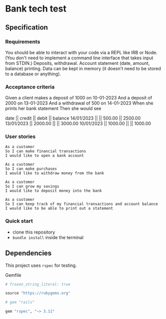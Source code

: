 # Bank tech test

## Specification

### Requirements

You should be able to interact with your code via a REPL like IRB or Node. (You don't need to implement a command line interface that takes input from STDIN.)
Deposits, withdrawal.
Account statement (date, amount, balance) printing.
Data can be kept in memory (it doesn't need to be stored to a database or anything).

### Acceptance criteria

Given a client makes a deposit of 1000 on 10-01-2023
And a deposit of 2000 on 13-01-2023
And a withdrawal of 500 on 14-01-2023
When she prints her bank statement
Then she would see

date || credit || debit || balance
14/01/2023 || || 500.00 || 2500.00
13/01/2023 || 2000.00 || || 3000.00
10/01/2023 || 1000.00 || || 1000.00

### User stories

```
As a customer
So I can make financial transactions
I would like to open a bank account
```

```
As a customer
So I can make purchases
I would like to withdraw money from the bank 
```

```
As a customer
So I can grow my savings
I would like to deposit money into the bank
```

```
As a customer
So I can keep track of my financial transactions and account balance
I would like to be able to print out a statement
```

### Quick start

* clone this repository
*  `bundle install` inside the terminal


## Dependencies

This project uses `rspec` for testing.

Gemfile
```ruby
# frozen_string_literal: true

source "https://rubygems.org"

# gem "rails"

gem "rspec", "~> 3.11"

```